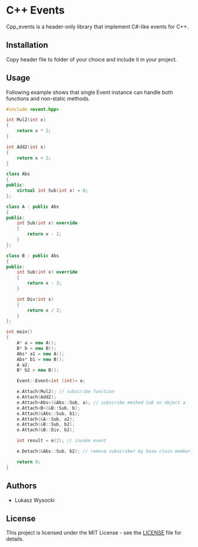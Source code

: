 # C++ Events

Cpp_events is a header-only library that implement C#-like events for C++.

## Installation

Copy header file to folder of your choice and include it in your project.

## Usage

Following example shows that single Event instance can handle both functions and non-static methods.

```C++
#include <event.hpp>

int Mul2(int x)
{
    return x * 2;
}

int Add2(int x)
{
    return x + 2;
}

class Abs
{
public:
    virtual int Sub(int x) = 0;
};

class A : public Abs
{
public:
    int Sub(int x) override
    {
        return x - 2;
    }
};

class B : public Abs
{
public:
    int Sub(int x) override
    {
        return x - 3;
    }

    int Div(int x)
    {
        return x / 2;
    }
};

int main()
{
    A* a = new A();
    B* b = new B();
    Abs* a1 = new A();
    Abs* b1 = new B();
    A a2;
    B* b2 = new B();

    Event::Event<int (int)> e;

    e.Attach(Mul2); // subscribe function
    e.Attach(Add2);
    e.Attach<Abs>(&Abs::Sub, a); // subscribe method Sub on object a
    e.Attach<B>(&B::Sub, b);
    e.Attach(&Abs::Sub, b1);
    e.Attach(&A::Sub, a2);
    e.Attach(&B::Sub, b2);
    e.Attach(&B::Div, b2);

    int result = e(2); // invoke event

    e.Detach(&Abs::Sub, b2); // remove subscriber by base class member, b2.Div still receive message

    return 0;
}
```

## Authors

- Lukasz Wysocki

## License

This project is licensed under the MIT License - see the [LICENSE](LICENSE) file for details.
